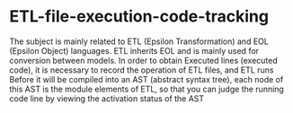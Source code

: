 # ETL-file-execution-code-tracking
The subject is mainly related to ETL (Epsilon Transformation) and EOL (Epsilon Object) languages. ETL inherits EOL and is mainly used for conversion between models. In order to obtain Executed lines (executed code), it is necessary to record the operation of ETL files, and ETL runs Before it will be compiled into an AST (abstract syntax tree), each node of this AST is the module elements of ETL, so that you can judge the running code line by viewing the activation status of the AST

